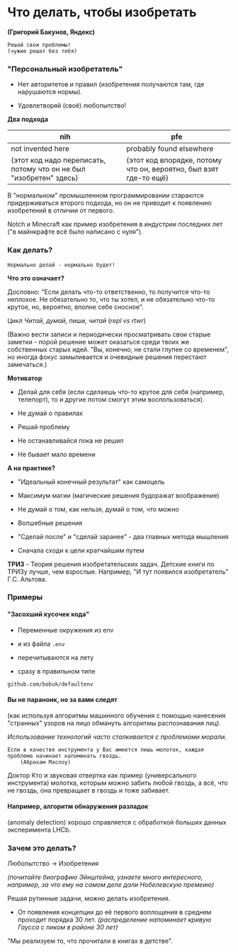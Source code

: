 # Что делать, чтобы изобретать

__(Григорий Бакунов, Яндекс)__

```
Решай свои проблемы!
(чужие решат без тебя)
```

### "Персональный изобретатель"

* Нет авторитетов и правил (изобретения получаются там, где нарушаются нормы).

* Удовлетворяй (своё) любопытство!

**Два подхода**

nih | pfe
--- | ---
not invented here | probably found elsewhere
(этот код надо переписать, потому что он не был "изобретен" здесь) | (этот код впорядке, потому что он, вероятно, был взят где-то ещё)

В "нормальном" промышленном программировании стараются придерживаться второго подхода,
но он не приводит к появлению изобретений в отличии от первого.

Notch и Minecraft как пример изобретения в индустрии последних лет
("в майнкрафте всё было написано с нуля").

### Как делать?

```
Нормально делай - нормально будет!
```

**Что это означает?**

Дословно: "Если делать что-то ответственно, то получится что-то неплохое.
Не обязательно то, что ты хотел, и не обязательно что-то крутое, но, вероятно, вполне себе сносное".

Цикл _Читай, думай, пиши, читай_ (*repl vs rtwr*)

(Важно вести записи и периодически просматривать свои старые заметки - порой решение может оказаться среди твоих же собственных старых идей.
"Вы, конечно, не стали глупее со временем", но иногда фокус замыливается и очевидные решения перестают замечаться.)

**Мотиватор**

* Делай для себя (если сделаешь что-то крутое для себя (например, телепорт), то и другие потом смогут этим воспользоваться).

* Не думай о правилах

* Решай проблему

* Не останавливайся пока не решил

* Не бывает мало времени

**А на практике?**

- "Идеальный конечный результат" как самоцель

- Максимум магии (магические решения будоражат воображение)

- Не думай о том, как нельзя, думай о том, что можно

- Волшебные решения

- "Сделай после" и "сделай заранее" - два главных метода мышления

- Сначала сходи к цели кратчайшим путем

**ТРИЗ** - Теория решения изобретательских задач.
Детские книги по ТРИЗу лучше, чем взрослые.
Например, "И тут появился изобретатель" Г.С. Альтова.

### Примеры

#### "Засохший кусочек кода"

- Переменные окружения из env

- и из файла `.env`

- перечитываются на лету

- сразу в правильном типе

`github.com/bobuk/defaultenv`

#### Вы не параноик, но за вами следят
(как используя алгоритмы машинного обучения с помощью нанесения "странных" узоров на лицо обмануть алгоритмы распознавания лиц).

*Использование технологий часто сталкивается с проблемами морали.*

```
Если в качестве инструмента у Вас имеется лишь молоток, каждая проблема начинает напоминать гвоздь.
    (Абрахам Маслоу)
```

Доктор Кто и звуковая отвертка как пример (универсального инструмента) молотка, 
которым можно забить любой гвоздь, а всё, что не гвоздь, она превращает в гвоздь и тоже забивает.

#### Например, алгоритм обнаружения разладок
(anomaly detection) хорошо справляется с обработкой больших данных эксперимента LHCb.

### Зачем это делать?

Любопытство -> Изобретения

*(почитайте биографию Эйнштейна, узнаете много интересного, например, за что ему на самом деле дали Нобелевскую премеию)*

Решая рутинные задачи, можно делать изобретения.

- От появления концепции до её первого воплощения в среднем проходит порядка 30 лет.
_(распределение напоминает кривую Гаусса с пиком в районе 30 лет)_

"Мы реализуем то, что прочитали в книгах в детстве".

